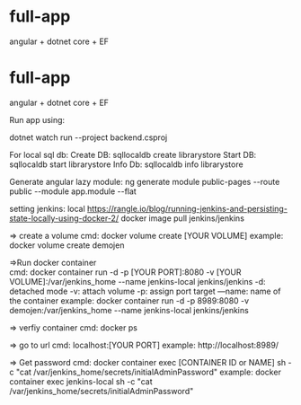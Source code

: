 # full-app
angular + dotnet core  + EF


# full-app
angular + dotnet core  + EF


Run app using:

dotnet watch run --project backend.csproj


For local sql db:
Create DB: sqllocaldb create librarystore
Start DB: sqllocaldb start librarystore
Info Db: sqllocaldb info librarystore


Generate angular lazy module:
ng generate module public-pages --route public --module app.module --flat


setting jenkins: local
https://rangle.io/blog/running-jenkins-and-persisting-state-locally-using-docker-2/
docker image pull jenkins/jenkins

=> create a volume
cmd: docker volume create [YOUR VOLUME]
example: docker volume create demojen

=>Run docker container	
cmd: docker container run -d -p [YOUR PORT]:8080 -v [YOUR VOLUME]:/var/jenkins_home --name jenkins-local jenkins/jenkins
-d: detached mode
-v: attach volume
-p: assign port target
—name: name of the container
example: docker container run -d -p 8989:8080 -v demojen:/var/jenkins_home --name jenkins-local jenkins/jenkins

=> verfiy container
cmd: docker ps

=> go to url
cmd: localhost:[YOUR PORT]
example: http://localhost:8989/

=> Get password
cmd: docker container exec [CONTAINER ID or NAME] sh -c "cat /var/jenkins_home/secrets/initialAdminPassword"
example: docker container exec jenkins-local sh -c "cat /var/jenkins_home/secrets/initialAdminPassword"


